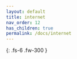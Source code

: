 ```yaml
---
layout: default
title: internet
nav_order: 12
has_children: true
permalink: /docs/internet
---
```


{: .fs-6 .fw-300 }
